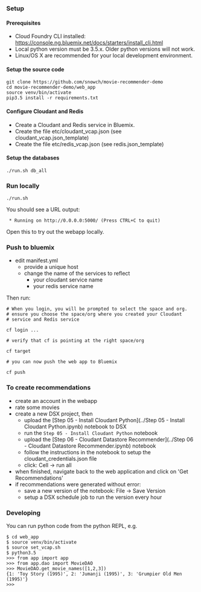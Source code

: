 ### Setup

#### Prerequisites

- Cloud Foundry CLI installed: https://console.ng.bluemix.net/docs/starters/install_cli.html
- Local python version must be 3.5.x.  Older python versions will not work.
- Linux/OS X are recommended for your local development environment.

#### Setup the source code

```
git clone https://github.com/snowch/movie-recommender-demo
cd movie-recommender-demo/web_app
source venv/bin/activate
pip3.5 install -r requirements.txt
```

#### Configure Cloudant and Redis

 - Create a Cloudant and Redis service in Bluemix.
 - Create the file etc/cloudant_vcap.json (see cloudant_vcap.json_template)
 - Create the file etc/redis_vcap.json (see redis.json_template)


#### Setup the databases

```
./run.sh db_all
```

### Run locally

```
./run.sh
```

You should see a URL output:

```
 * Running on http://0.0.0.0:5000/ (Press CTRL+C to quit)
```

Open this to try out the webapp locally.

### Push to bluemix

 - edit manifest.yml
   - provide a unique host
   - change the name of the services to reflect
     - your cloudant service name
     - your redis service name

Then run:

```
# When you login, you will be prompted to select the space and org.
# ensure you choose the space/org where you created your Cloudant 
# service and Redis service 

cf login ...

# verify that cf is pointing at the right space/org

cf target

# you can now push the web app to Bluemix

cf push
```

### To create recommendations

 - create an account in the webapp
 - rate some movies
 - create a new DSX project, then
   - upload the [Step 05 - Install Cloudant Python](../Step 05 - Install Cloudant Python.ipynb) notebook to DSX
   - run the `Step 05 - Install Cloudant Python` notebook 
   - upload the [Step 06 - Cloudant Datastore Recommender](../Step 06 - Cloudant Datastore Recommender.ipynb) notebook
   - follow the instructions in the notebook to setup the cloudant_credentials.json file
   - click: Cell -> run all
 - when finished, navigate back to the web application and click on 'Get Recommendations'
 - if recommendations were generated without error:
    - save a new version of the notebook: File -> Save Version
    - setup a DSX schedule job to run the version every hour

### Developing

You can run python code from the python REPL, e.g.


```
$ cd web_app
$ source venv/bin/activate
$ source set_vcap.sh
$ python3.5
>>> from app import app
>>> from app.dao import MovieDAO
>>> MovieDAO.get_movie_names([1,2,3])
{1: 'Toy Story (1995)', 2: 'Jumanji (1995)', 3: 'Grumpier Old Men (1995)'}
>>>
```
